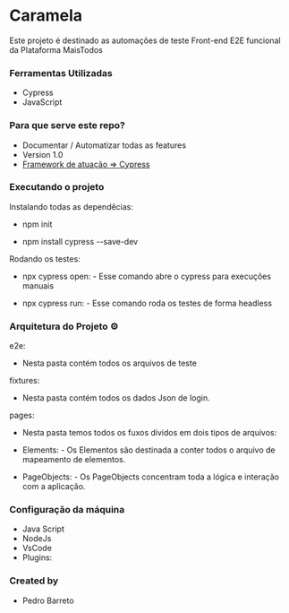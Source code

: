 # Caramela

Este projeto é destinado as automações de teste Front-end E2E funcional da Plataforma MaisTodos

### Ferramentas Utilizadas

- Cypress
- JavaScript

### Para que serve este repo?

- Documentar / Automatizar todas as features
- Version 1.0
- [Framework de atuação => Cypress](https://www.cypress.io/)

### Executando o projeto

Instalando todas as dependêcias:

- npm init

- npm install cypress --save-dev

Rodando os testes:

- npx cypress open: - Esse comando abre o cypress para execuções manuais

- npx cypress run: - Esse comando roda os testes de forma headless

### Arquitetura do Projeto :gear:

e2e:

- Nesta pasta contém todos os arquivos de teste

fixtures:

- Nesta pasta contém todos os dados Json de login.

pages:

- Nesta pasta temos todos os fuxos dividos em dois tipos de arquivos:

- Elements: - Os Elementos são destinada a conter todos o arquivo de mapeamento de elementos.

- PageObjects: - Os PageObjects concentram toda a lógica e interação com a aplicação.



### Configuração da máquina

- Java Script
- NodeJs
- VsCode
- Plugins:

### Created by

- Pedro Barreto